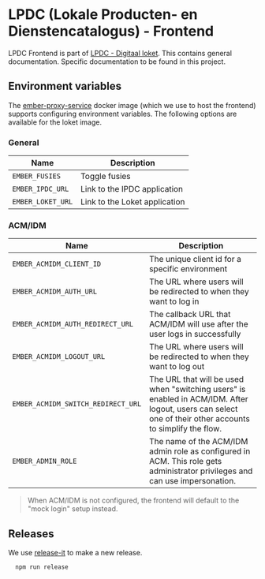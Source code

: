 # LPDC (Lokale Producten- en Dienstencatalogus) - Frontend

LPDC Frontend is part of [LPDC - Digitaal loket](https://github.com/lblod/app-lpdc-digitaal-loket/tree/development). This contains general documentation. Specific documentation to be found in this project.

## Environment variables

The [ember-proxy-service](https://github.com/mu-semtech/ember-proxy-service#configure-environment-variables-in-the-frontends-container) docker image (which we use to host the frontend) supports configuring environment variables. The following options are available for the loket image.

### General

| Name              | Description                   |
| ----------------- | ----------------------------- |
| `EMBER_FUSIES`    | Toggle fusies                 |
| `EMBER_IPDC_URL`  | Link to the IPDC application  |
| `EMBER_LOKET_URL` | Link to the Loket application |

### ACM/IDM

| Name                               | Description                                                                                                                                              |
| ---------------------------------- | -------------------------------------------------------------------------------------------------------------------------------------------------------- |
| `EMBER_ACMIDM_CLIENT_ID`           | The unique client id for a specific environment                                                                                                          |
| `EMBER_ACMIDM_AUTH_URL`            | The URL where users will be redirected to when they want to log in                                                                                       |
| `EMBER_ACMIDM_AUTH_REDIRECT_URL`   | The callback URL that ACM/IDM will use after the user logs in successfully                                                                               |
| `EMBER_ACMIDM_LOGOUT_URL`          | The URL where users will be redirected to when they want to log out                                                                                      |
| `EMBER_ACMIDM_SWITCH_REDIRECT_URL` | The URL that will be used when "switching users" is enabled in ACM/IDM. After logout, users can select one of their other accounts to simplify the flow. |
| `EMBER_ADMIN_ROLE`                 | The name of the ACM/IDM admin role as configured in ACM. This role gets administrator privileges and can use impersonation.                              |

> When ACM/IDM is not configured, the frontend will default to the "mock login" setup instead.
>

## Releases

We use [release-it](https://github.com/release-it/release-it/tree/main) to make a new release.

```shell
  npm run release
```
